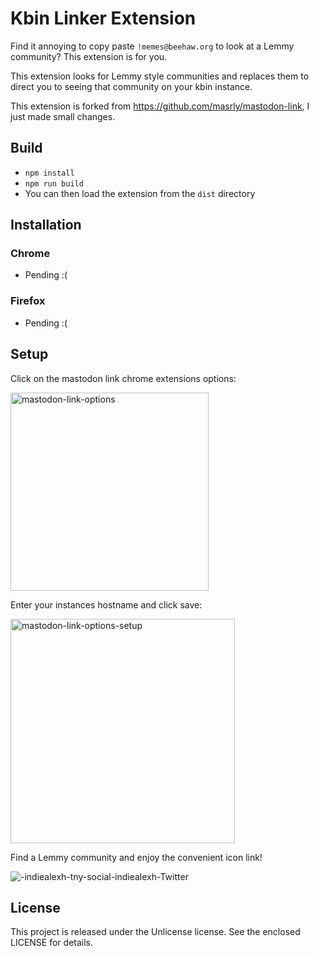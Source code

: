 # Kbin Linker Extension

Find it annoying to copy paste `!memes@beehaw.org` to look at a Lemmy community? This extension is for you.

This extension looks for Lemmy style communities and replaces them to direct you to seeing that community on your kbin instance.

This extension is forked from https://github.com/masrly/mastodon-link, I just made small changes.

## Build

- `npm install`
- `npm run build`
- You can then load the extension from the `dist` directory

## Installation

### Chrome
- Pending :(

### Firefox
- Pending :(

## Setup

Click on the mastodon link chrome extensions options:

<img width="317" alt="mastodon-link-options" src="https://user-images.githubusercontent.com/1066212/203490862-0e62fe47-1f74-41b3-99a8-4de640847d8c.png">

Enter your instances hostname and click save:

<img width="359" alt="mastodon-link-options-setup" src="https://user-images.githubusercontent.com/1066212/203490871-566cd1fc-a4b4-4ef6-a7c8-1f1c4769c04d.png">

Find a Lemmy community and enjoy the convenient icon link! 

![-indiealexh-tny-social-indiealexh-Twitter](https://imgur.com/a/qJWTcZ9)

## License

This project is released under the Unlicense license. See the enclosed LICENSE for details.

